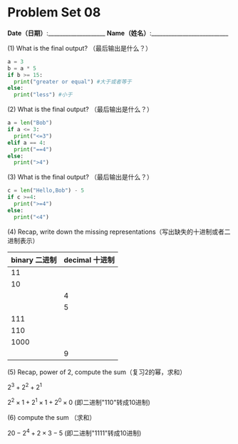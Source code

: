 # Problem Set 08
**Date（日期）**:____________________   **Name（姓名）**:___________________________

(1) What is the final output?  （最后输出是什么？）

```python
a = 3
b = a * 5
if b >= 15:
  print("greater or equal") #大于或者等于
else:
  print("less") #小于
```

(2) What is the final output?  （最后输出是什么？）

```python
a = len("Bob")
if a <= 3:
  print("<=3")
elif a == 4:
  print("==4")
else:
  print(">4")
```

(3) What is the final output?  （最后输出是什么？）

```python
c = len("Hello,Bob") - 5
if c >=4:
  print(">=4")
else:
  print("<4")
```

(4) Recap, write down the missing representations（写出缺失的十进制或者二进制表示）

| binary 二进制    |   decimal 十进制   |
|------|------|
| 11 |  |
| 10 |  |
|   | 4 |
|  | 5 |
| 111  |  |
| 110 |  |
| 1000 |  |
|  | 9 |

(5) Recap, power of 2, compute the sum（复习2的幂，求和） 

$2^3 + 2^2 + 2^1$  

$2^2\times 1 + 2^1\times 1 + 2^0 \times 0$     (即二进制"110"转成10进制)  

(6) compute the sum （求和） 

$20 - 2^4 + 2\times 3 - 5$     (即二进制"1111"转成10进制)  

